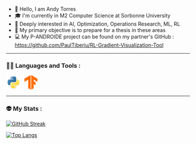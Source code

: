- 👋 Hello, I am Andy Torres
- 🎓 I'm currently in M2 Computer Science at Sorbonne University
- 👀 Deeply interested in AI, Optimization, Operations Research, ML, RL
- 🥼 My primary objective is to prepare for a thesis in these areas
- 💻 My P-ANDROIDE project can be found on my partner's GitHub : https://github.com/PaulTiberiu/RL-Gradient-Visualization-Tool

---

### 👨‍💻 Languages and Tools :
<div>
  <img src="https://github.com/devicons/devicon/blob/master/icons/python/python-original.svg" width="40" height="40" />&nbsp;
  <img src="https://github.com/devicons/devicon/blob/master/icons/tensorflow/tensorflow-original.svg" width="40" height="40" />&nbsp;
</div>

---

### 👽 My Stats :
          
[![GitHub Streak](http://github-readme-streak-stats.herokuapp.com?user=kaiserLemon&theme=dark&background=000000)](https://git.io/streak-stats)

[![Top Langs](https://github-readme-stats.vercel.app/api/top-langs/?username=kaiserLemon&layout=compact&theme=vision-friendly-dark)](https://github.com/anuraghazra/github-readme-stats)




<!--
**kaiserLemon/kaiserLemon** is a ✨ _special_ ✨ repository because its `README.md` (this file) appears on your GitHub profile.

Here are some ideas to get you started:

- 🔭 I’m currently working on ...
- 🌱 I’m currently learning ...
- 👯 I’m looking to collaborate on ...
- 🤔 I’m looking for help with ...
- 💬 Ask me about ...
- 📫 How to reach me: ...
- 😄 Pronouns: ...
- ⚡ Fun fact: ...
-->
